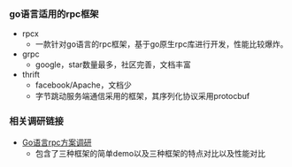 ### go语言适用的rpc框架

+ rpcx
  + 一款针对go语言的rpc框架，基于go原生rpc库进行开发，性能比较爆炸。
+ grpc
  + google，star数量最多，社区完善，文档丰富
+ thrift
  + facebook/Apache，文档少
  + 字节跳动服务端通信采用的框架，其序列化协议采用protocbuf

### 相关调研链接

+ <a href=https://scguoi.github.io/DivisionByZero/2016/11/15/GO语言RPC方案调研.html#3-对比测试>Go语言rpc方案调研</a>
  + 包含了三种框架的简单demo以及三种框架的特点对比以及性能对比

